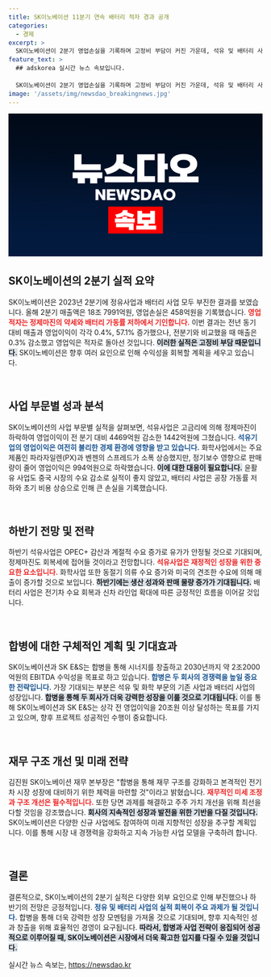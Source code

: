 ```yaml
---
title: SK이노베이션 11분기 연속 배터리 적자 경과 공개
categories:
  - 경제
excerpt: >
  SK이노베이션이 2분기 영업손실을 기록하며 고정비 부담이 커진 가운데, 석유 및 배터리 사업의 동반 부진이 원인으로 지적됐다. 하반기에는 합병 론칭과 더불어 수익성 회복 기대감이 커지고 있다.
feature_text: >
  ## adskorea 실시간 뉴스 속보입니다.

  SK이노베이션이 2분기 영업손실을 기록하며 고정비 부담이 커진 가운데, 석유 및 배터리 사업의 동반 부진이 원인으로 지적됐다. 하반기에는 합병 론칭과 더불어 수익성 회복 기대감이 커지고 있다.
image: '/assets/img/newsdao_breakingnews.jpg'
---
```


<p><img src="/assets/img/newsdao_breakingnews.jpg" alt="adskorea 속보" /></p>

<h2 data-ke-size="size26">SK이노베이션의 2분기 실적 요약</h2>

<p data-ke-size="size16">SK이노베이션은 2023년 2분기에 정유사업과 배터리 사업 모두 부진한 결과를 보였습니다. 올해 2분기 매출액은 18조 7991억원, 영업손실은 458억원을 기록했습니다. <b><span style="color: #ee2323;">영업적자는 정제마진의 약세와 배터리 가동률 저하에서 기인합니다.</span></b> 이번 결과는 전년 동기 대비 매출과 영업이익이 각각 0.4%, 57.1% 증가했으나, 전분기와 비교했을 때 매출은 0.3% 감소했고 영업익은 적자로 돌아선 것입니다. <b><span style="background-color: #21538527;">이러한 실적은 고정비 부담 때문입니다.</span></b> SK이노베이션은 향후 여러 요인으로 인해 수익성을 회복할 계획을 세우고 있습니다.</p>

<p data-ke-size="size16">&nbsp;</p>

<h2 data-ke-size="size26">사업 부문별 성과 분석</h2>

<p data-ke-size="size16">SK이노베이션의 사업 부문별 실적을 살펴보면, 석유사업은 고금리에 의해 정제마진이 하락하여 영업이익이 전 분기 대비 4469억원 감소한 1442억원에 그쳤습니다. <b><span style="color: #1a5490;">석유기업의 영업이익은 여전히 불리한 경제 환경에 영향을 받고 있습니다.</span></b> 화학사업에서는 주요 제품인 파라자일렌(PX)과 벤젠의 스프레드가 소폭 상승했지만, 정기보수 영향으로 판매량이 줄어 영업이익은 994억원으로 하락했습니다. <b><span style="background-color: #21538527;">이에 대한 대응이 필요합니다.</span></b> 윤활유 사업도 중국 시장의 수요 감소로 실적이 좋지 않았고, 배터리 사업은 공장 가동률 저하와 초기 비용 상승으로 인해 큰 손실을 기록했습니다.</p>

<p data-ke-size="size16">&nbsp;</p>

<h2 data-ke-size="size26">하반기 전망 및 전략</h2>

<p data-ke-size="size16">하반기 석유사업은 OPEC+ 감산과 계절적 수요 증가로 유가가 안정될 것으로 기대되며, 정제마진도 회복세에 접어들 것이라고 전망합니다. <b><span style="color: #ee2323;">석유사업은 재정적인 성장을 위한 중요한 요소입니다.</span></b> 화학사업 또한 동절기 의류 수요 증가와 미국의 견조한 수요에 의해 매출이 증가할 것으로 보입니다. <b><span style="background-color: #21538527;">하반기에는 생산 성과와 판매 물량 증가가 기대됩니다.</span></b> 배터리 사업은 전기차 수요 회복과 신차 라인업 확대에 따른 긍정적인 흐름을 이어갈 것입니다.</p>

<p data-ke-size="size16">&nbsp;</p>

<h2 data-ke-size="size26">합병에 대한 구체적인 계획 및 기대효과</h2>

<p data-ke-size="size16">SK이노베이션과 SK E&S는 합병을 통해 시너지를 창출하고 2030년까지 약 2조2000억원의 EBITDA 수익성을 목표로 하고 있습니다. <b><span style="color: #1a5490;">합병은 두 회사의 경쟁력을 높일 중요한 전략입니다.</span></b> 가장 기대되는 부분은 석유 및 화학 부문의 기존 사업과 배터리 사업의 성장입니다. <b><span style="background-color: #21538527;">합병을 통해 두 회사가 더욱 강력한 성장을 이룰 것으로 기대됩니다.</span></b> 이를 통해 SK이노베이션과 SK E&S는 상각 전 영업이익을 20조원 이상 달성하는 목표를 가지고 있으며, 향후 프로젝트 성공적인 수행이 중요합니다.</p>

<p data-ke-size="size16">&nbsp;</p>

<h2 data-ke-size="size26">재무 구조 개선 및 미래 전략</h2>

<p data-ke-size="size16">김진원 SK이노베이션 재무 본부장은 "합병을 통해 재무 구조를 강화하고 본격적인 전기차 시장 성장에 대비하기 위한 체력을 마련할 것"이라고 밝혔습니다. <b><span style="color: #ee2323;">재무적인 미세 조정과 구조 개선은 필수적입니다.</span></b> 또한 당면 과제를 해결하고 주주 가치 개선을 위해 최선을 다할 것임을 강조했습니다. <b><span style="background-color: #21538527;">회사의 지속적인 성장과 발전을 위한 기반을 다질 것입니다.</span></b> SK이노베이션은 다양한 신규 사업에도 참여하여 미래 지향적인 성장을 추구할 계획입니다. 이를 통해 시장 내 경쟁력을 강화하고 지속 가능한 사업 모델을 구축하려 합니다.</p>

<p data-ke-size="size16">&nbsp;</p>

<h2 data-ke-size="size26">결론</h2>

<p data-ke-size="size16">결론적으로, SK이노베이션의 2분기 실적은 다양한 외부 요인으로 인해 부진했으나 하반기의 전망은 긍정적입니다. <b><span style="color: #1a5490;">정유 및 배터리 사업의 실적 회복이 주요 과제가 될 것입니다.</span></b> 합병을 통해 더욱 강력한 성장 모멘텀을 가져올 것으로 기대되며, 향후 지속적인 성과 창출을 위해 효율적인 경영이 요구됩니다. <b><span style="background-color: #21538527;">따라서, 합병과 사업 전략이 응집되어 성공적으로 이루어질 때, SK이노베이션은 시장에서 더욱 확고한 입지를 다질 수 있을 것입니다.</span></b></p>
실시간 뉴스 속보는, <a href="https://newsdao.kr" rel="dofollow">https://newsdao.kr</a>


